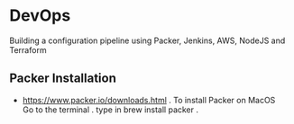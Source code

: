 # DevOps
Building a configuration pipeline using Packer, Jenkins, AWS, NodeJS and Terraform

Packer Installation
----
*   https://www.packer.io/downloads.html . 
To install Packer on MacOS   
Go to the terminal . 
type in brew install packer . 
